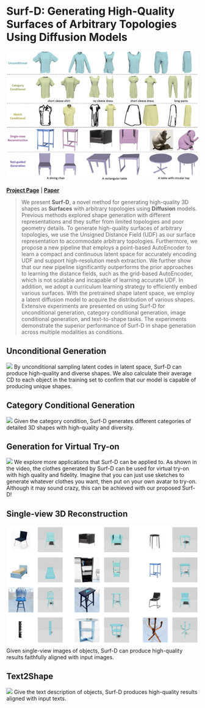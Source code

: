 # Surf-D: Generating High-Quality Surfaces of Arbitrary Topologies Using Diffusion Models

<img src="./assets/fig_teaser.png">

**[Project Page](https://yzmblog.github.io/projects/SurfD/)**
| **[Paper](https://arxiv.org/abs/2311.17050)**

>We present **Surf-D**, a novel method for generating high-quality 3D shapes as **Surfaces** with arbitrary topologies using **Diffusion** models. Previous methods explored shape generation with different representations and they suffer from limited topologies and poor geometry details. To generate high-quality surfaces of arbitrary topologies, we use the Unsigned Distance Field (UDF) as our surface representation to accommodate arbitrary topologies. Furthermore, we propose a new pipeline that employs a point-based AutoEncoder to learn a compact and continuous latent space for accurately encoding UDF and support high-resolution mesh extraction. We further show that our new pipeline significantly outperforms the prior approaches to learning the distance fields, such as the grid-based AutoEncoder, which is not scalable and incapable of learning accurate UDF. In addition, we adopt a curriculum learning strategy to efficiently embed various surfaces. With the pretrained shape latent space, we employ a latent diffusion model to acquire the distribution of various shapes. Extensive experiments are presented on using Surf-D for unconditional generation, category conditional generation, image conditional generation, and text-to-shape tasks. The experiments demonstrate the superior performance of Surf-D in shape generation across multiple modalities as conditions.


## Unconditional Generation
<img src="./assets/fig_unconditional.gif">
By unconditional sampling latent codes in latent space, Surf-D can produce high-quality and diverse shapes. We also calculate their average CD to each object in the training set to confirm that our model is capable of producing unique shapes.

## Category Conditional Generation
<img src="./assets/fig_cat_conditional.gif">
Given the category condition, Surf-D generates different categories of detailed 3D shapes with high-quality and diversity.

## Generation for Virtual Try-on
<img src="./assets/fig_virtual_try_on.gif">
We explore more applications that Surf-D can be applied to. As shown in the video, the clothes generated by Surf-D can be used for virtual try-on with high quality and fidelity. Imagine that you can just use sketches to generate whatever clothes you want, then put on your own avatar to try-on. Although it may sound crazy, this can be achieved with our proposed Surf-D!

## Single-view 3D Reconstruction
<img src="./assets/fig_pix3d.gif">
Given single-view images of objects, Surf-D can produce high-quality results faithfully aligned with input images.

## Text2Shape
<img src="./assets/fig_text2shape.gif">
Give the text description of objects, Surf-D produces high-quality results aligned with input texts.

